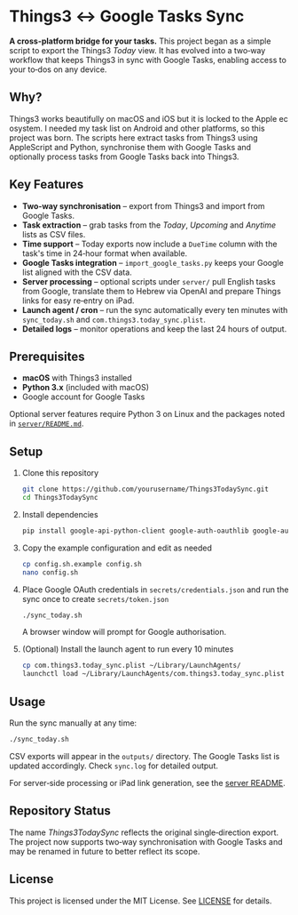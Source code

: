 # Things3 ↔ Google Tasks Sync

**A cross-platform bridge for your tasks.** This project began as a simple script to export the
Things3 *Today* view. It has evolved into a two‑way workflow that keeps
Things3 in sync with Google Tasks, enabling access to your to‑dos on any
device.

## Why?

Things3 works beautifully on macOS and iOS but it is locked to the Apple
ec osystem. I needed my task list on Android and other platforms, so this
project was born. The scripts here extract tasks from Things3 using
AppleScript and Python, synchronise them with Google Tasks and optionally
process tasks from Google Tasks back into Things3.

## Key Features

- **Two‑way synchronisation** – export from Things3 and import from Google Tasks.
- **Task extraction** – grab tasks from the *Today*, *Upcoming* and
  *Anytime* lists as CSV files.
- **Time support** – Today exports now include a `DueTime` column with the
  task's time in 24‑hour format when available.
- **Google Tasks integration** – `import_google_tasks.py` keeps your
  Google list aligned with the CSV data.
- **Server processing** – optional scripts under `server/` pull English
  tasks from Google, translate them to Hebrew via OpenAI and prepare
  Things links for easy re‑entry on iPad.
- **Launch agent / cron** – run the sync automatically every ten minutes
  with `sync_today.sh` and `com.things3.today_sync.plist`.
- **Detailed logs** – monitor operations and keep the last 24 hours of
  output.

## Prerequisites

- **macOS** with Things3 installed
- **Python 3.x** (included with macOS)
- Google account for Google Tasks

Optional server features require Python 3 on Linux and the
packages noted in [`server/README.md`](server/README.md).

## Setup

1. Clone this repository

   ```bash
   git clone https://github.com/yourusername/Things3TodaySync.git
   cd Things3TodaySync
   ```

2. Install dependencies

   ```bash
   pip install google-api-python-client google-auth-oauthlib google-auth-httplib2 pandas openai
   ```

3. Copy the example configuration and edit as needed

   ```bash
   cp config.sh.example config.sh
   nano config.sh
   ```

4. Place Google OAuth credentials in `secrets/credentials.json` and run
   the sync once to create `secrets/token.json`

   ```bash
   ./sync_today.sh
   ```

   A browser window will prompt for Google authorisation.

5. (Optional) Install the launch agent to run every 10 minutes

   ```bash
   cp com.things3.today_sync.plist ~/Library/LaunchAgents/
   launchctl load ~/Library/LaunchAgents/com.things3.today_sync.plist
   ```

## Usage

Run the sync manually at any time:

```bash
./sync_today.sh
```

CSV exports will appear in the `outputs/` directory. The Google Tasks list
is updated accordingly. Check `sync.log` for detailed output.

For server‑side processing or iPad link generation, see the
[server README](server/README.md).

## Repository Status

The name *Things3TodaySync* reflects the original single‑direction export.
The project now supports two‑way synchronisation with Google Tasks and may
be renamed in future to better reflect its scope.

## License

This project is licensed under the MIT License. See
[LICENSE](LICENSE) for details.
